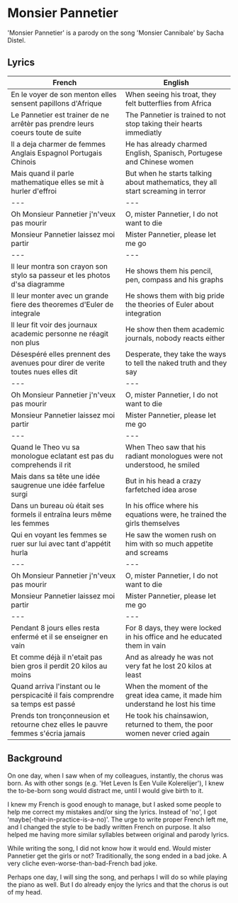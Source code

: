 # Monsier Pannetier

'Monsier Pannetier' is a parody on the song 'Monsier Cannibale' by Sacha Distel.

## Lyrics

French|English
---|---
En le voyer de son menton elles sensent papillons d'Afrique | When seeing his troat, they felt butterflies from Africa
Le Pannetier est trainer de ne arrêtèr pas prendre leurs coeurs toute de suite | The Pannetier is trained to not stop taking their hearts immediatly 
Il a deja charmer de femmes Anglais Espagnol Portugais Chinois | He has already charmed English, Spanisch, Portugese and Chinese women 
Mais quand il parle mathematique elles se mit à hurler d'effroi | But when he starts talking about mathematics, they all start screaming in terror
---|---
Oh Monsieur Pannetier j'n'veux pas mourir | O, mister Pannetier, I do not want to die
Monsieur Pannetier laissez moi partir | Mister Pannetier, please let me go
---|---
Il leur montra son crayon son stylo sa passeur et les photos d'sa diagramme | He shows them his pencil, pen, compass and his graphs 
Il leur monter avec un grande fiere des theoremes d'Euler de integrale | He shows them with big pride the theories of Euler about integration
Il leur fit voir des journaux academic personne ne réagit non plus | He show then them academic journals, nobody reacts either  
Désespéré elles prennent des avenues pour direr de verite toutes nues elles dit | Desperate, they take the ways to tell the naked truth and they say
---|---
Oh Monsieur Pannetier j'n'veux pas mourir | O, mister Pannetier, I do not want to die
Monsieur Pannetier laissez moi partir | Mister Pannetier, please let me go
---|---
Quand le Theo vu sa monologue eclatant est pas du comprehends il rit | When Theo saw that his radiant monologues were not understood, he smiled
Mais dans sa tête une idée saugrenue une idée farfelue surgi | But in his head a crazy farfetched idea arose
Dans un bureau où était ses formels il entraîna leurs même les femmes | In his office where his equations were, he trained the girls themselves
Qui en voyant les femmes se ruer sur lui avec tant d'appétit hurla | He saw the women rush on him with so much appetite and screams
---|---
Oh Monsieur Pannetier j'n'veux pas mourir | O, mister Pannetier, I do not want to die
Monsieur Pannetier laissez moi partir | Mister Pannetier, please let me go
---|---
Pendant 8 jours elles resta enfermé et il se enseigner en vain | For 8 days, they were locked in his office and he educated them in vain 
Et comme déjà il n'etait pas bien gros il perdit 20 kilos au moins | And as already he was not very fat he lost 20 kilos at least
Quand arriva l'instant ou le perspicacité il fais comprendre sa temps est passé | When the moment of the great idea came, it made him understand he lost his time 
Prends ton tronçonneusion et retourne chez elles le pauvre femmes s'écria jamais | He took his chainsawion, returned to them, the poor women never cried again 

## Background

On one day, when I saw when of my colleagues, instantly, the chorus was born.
As with other songs (e.g. 'Het Leven Is Een Vuile Kolerelijer'), I knew the to-be-born
song would distract me, until I would give birth to it.

I knew my French is good enough to manage, but I asked some people to help
me correct my mistakes and/or sing the lyrics. Instead of 'no', I got 
'maybe(-that-in-practice-is-a-no)'. The urge to write proper French left me, 
and I changed the style to be badly written French on purpose. It also helped
me having more similar syllables between original and parody lyrics.

While writing the song, I did not know how it would end. Would mister
Pannetier get the girls or not? Traditionally, the song ended in a bad joke.
A very cliche even-worse-than-bad-French bad joke.

Perhaps one day, I will sing the song, and perhaps I will do so while
playing the piano as well. But I do already enjoy the lyrics and that
the chorus is out of my head. 

